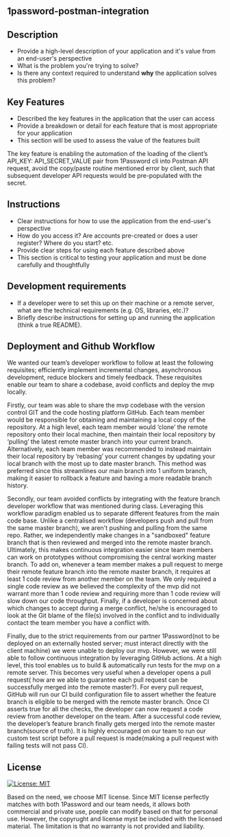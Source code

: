 ## 1password-postman-integration

## Description 
 * Provide a high-level description of your application and it's value from an end-user's perspective
 * What is the problem you're trying to solve?
 * Is there any context required to understand **why** the application solves this problem?

## Key Features
 * Described the key features in the application that the user can access
 * Provide a breakdown or detail for each feature that is most appropriate for your application
 * This section will be used to assess the value of the features built

The key feature is enabling the automation of the loading of the client’s API_KEY: API_SECRET_VALUE pair from 1Password cli into Postman API request, avoid the copy/paste routine mentioned error by client, such that subsequent developer API requests would be pre-populated with the secret.

## Instructions
 * Clear instructions for how to use the application from the end-user's perspective
 * How do you access it? Are accounts pre-created or does a user register? Where do you start? etc. 
 * Provide clear steps for using each feature described above
 * This section is critical to testing your application and must be done carefully and thoughtfully
 
 ## Development requirements
 * If a developer were to set this up on their machine or a remote server, what are the technical requirements (e.g. OS, libraries, etc.)?
 * Briefly describe instructions for setting up and running the application (think a true README).
 
 ## Deployment and Github Workflow
 
 We wanted our team’s developer workflow to follow at least the following requisites; efficiently implement incremental changes, asynchronous development, reduce blockers and timely feedback. These requisites enable our team to share a codebase, avoid conflicts and deploy the mvp locally. 

Firstly, our team was able to share the mvp codebase with the version control GIT and the code hosting platform GitHub. Each team member would be responsible for obtaining and maintaining a local copy of the repository. At a high level, each team member would ‘clone’ the remote repository onto their local machine, then maintain their local repository by ‘pulling’ the latest remote master branch into your current branch. Alternatively, each team member was recommended to instead maintain their local repository by ‘rebasing’ your current changes by updating your local branch with the most up to date master branch. This method was preferred since this streamlines our main branch into 1 uniform branch, making it easier to rollback a feature and having a more readable branch history.

Secondly, our team avoided conflicts by integrating with the feature branch developer workflow that was mentioned during class. Leveraging this workflow paradigm enabled us to  separate different features from the main code base. Unlike a centralised workflow (developers push and pull from the same master branch), we aren't pushing and pulling from the same repo. Rather, we independently make changes in a "sandboxed" feature branch that is then reviewed and merged into the remote master branch. Ultimately, this makes continuous integration easier since team members can work on prototypes without compromising the central working master branch. To add on, whenever a team member makes a pull request to merge their remote feature branch into the remote master branch, it requires at least 1 code review from another member on the team. We only required a single code review as we believed the complexity of the mvp did not warrant more than 1 code review and requiring more than 1 code review will slow down our code throughput. Finally, if a developer is concerned about which changes to accept during a merge conflict, he/she is encouraged to look at the Git blame of the file(s) involved in the conflict and to individually contact the team member you have a conflict with.

Finally, due to the strict requirements from our partner 1Password(not to be deployed on an externally hosted server; must interact directly with the client machine) we were unable to deploy our mvp. However, we were still able to follow continuous integration by leveraging GitHub actions. At a high level, this tool enables us to build & automatically run tests for the mvp on a remote server. This becomes very useful when a developer opens a pull request( how are we able to guarantee each pull request can be successfully merged into the remote master?). For every pull request, GitHub will run our CI build configuration file to assert whether the feature branch is eligible to be merged with the remote master branch. Once CI asserts true for all the checks, the developer can now request a code review from another developer on the team. After a successful code review, the developer’s feature branch finally gets merged into the remote master branch(source of truth). It is highly encouraged on our team to run our custom test script before a pull request is made(making a pull request with failing tests will not pass CI).

## License
[![License: MIT](https://img.shields.io/badge/License-MIT-yellow.svg)](https://opensource.org/licenses/MIT)

Based on the need, we choose MIT license. Since MIT license perfectly matches with both 1Password and our team needs, it allows both commercial and private use, poeple can modify based on that for personal use. However, the copyrught and license myst be included with the licensed material. The limitation is that no warranty is not provided and liability.